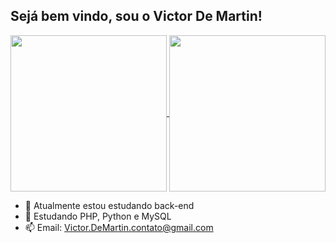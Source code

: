 ## Sejá bem vindo, sou o Victor De Martin! 

<a href="https://github.com/VictorDMartin/github-readme-stats">
  <img height=250 align="center" src="https://github-readme-stats.vercel.app/api?username=VictorDMartin&show_icons=true&theme=transparent" />
</a>
<a href="https://github.com/VictorDMartin/convoychat">
  <img height=250 align="center" src="https://github-readme-stats.vercel.app/api/top-langs?username=VictorDMartin&layout=donut&langs_count=8&card_width=100&show_icons=true&theme=transparent" />
</a>



- 🔭 Atualmente estou estudando back-end
- 🌱 Estudando PHP, Python e MySQL
- 📫 Email: Victor.DeMartin.contato@gmail.com


